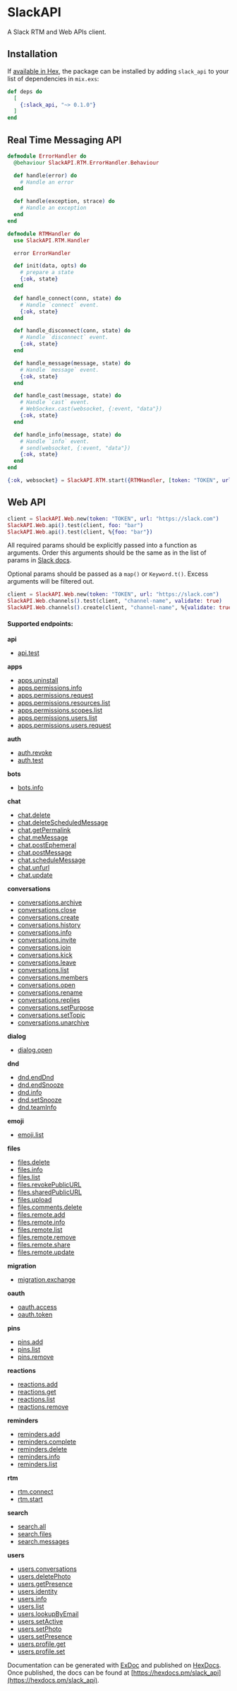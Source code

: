 # SlackAPI

A Slack RTM and Web APIs client.

## Installation

If [available in Hex](https://hex.pm/docs/publish), the package can be installed
by adding `slack_api` to your list of dependencies in `mix.exs`:

```elixir
def deps do
  [
    {:slack_api, "~> 0.1.0"}
  ]
end
```

## Real Time Messaging API

```elixir
defmodule ErrorHandler do
  @behaviour SlackAPI.RTM.ErrorHandler.Behaviour

  def handle(error) do
    # Handle an error
  end

  def handle(exception, strace) do
    # Handle an exception
  end
end
```

```elixir
defmodule RTMHandler do
  use SlackAPI.RTM.Handler

  error ErrorHandler

  def init(data, opts) do
    # prepare a state
    {:ok, state}
  end

  def handle_connect(conn, state) do
    # Handle `connect` event.
    {:ok, state}
  end

  def handle_disconnect(conn, state) do
    # Handle `disconnect` event.
    {:ok, state}
  end

  def handle_message(message, state) do
    # Handle `message` event.
    {:ok, state}
  end

  def handle_cast(message, state) do
    # Handle `cast` event.
    # WebSockex.cast(websocket, {:event, "data"})
    {:ok, state}
  end

  def handle_info(message, state) do
    # Handle `info` event.
    # send(websocket, {:event, "data"})
    {:ok, state}
  end
end
```

```elixir
{:ok, websocket} = SlackAPI.RTM.start({RTMHandler, [token: "TOKEN", url: "https://slack.com"]})
```


## Web API

```elixir
client = SlackAPI.Web.new(token: "TOKEN", url: "https://slack.com")
SlackAPI.Web.api().test(client, foo: "bar")
SlackAPI.Web.api().test(client, %{foo: "bar"})
```

All required params should be explicitly passed into a function as arguments. Order this arguments should be the same as in the list of params in [Slack docs](https://api.slack.com/methods).

Optional params should be passed as a `map()` or `Keyword.t()`. Excess arguments will be filtered out.

```elixir
client = SlackAPI.Web.new(token: "TOKEN", url: "https://slack.com")
SlackAPI.Web.channels().test(client, "channel-name", validate: true)
SlackAPI.Web.channels().create(client, "channel-name", %{validate: true})
```

#### Supported endpoints:

**api**

- [api.test](https://api.slack.com/methods/api.test)

**apps**

- [apps.uninstall](https://api.slack.com/methods/apps.uninstall)
- [apps.permissions.info](https://api.slack.com/methods/apps.permissions.info)
- [apps.permissions.request](https://api.slack.com/methods/apps.permissions.request)
- [apps.permissions.resources.list](https://api.slack.com/methods/apps.permissions.resources.list)
- [apps.permissions.scopes.list](https://api.slack.com/methods/apps.permissions.scopes.list)
- [apps.permissions.users.list](https://api.slack.com/methods/apps.permissions.users.list)
- [apps.permissions.users.request](https://api.slack.com/methods/apps.permissions.users.request)

**auth**

- [auth.revoke](https://api.slack.com/methods/auth.revoke)
- [auth.test](https://api.slack.com/methods/auth.test)

**bots**

- [bots.info](https://api.slack.com/methods/bots.info)

**chat**

- [chat.delete](https://api.slack.com/methods/chat.delete)
- [chat.deleteScheduledMessage](https://api.slack.com/methods/chat.deleteScheduledMessage)
- [chat.getPermalink](https://api.slack.com/methods/chat.getPermalink)
- [chat.meMessage](https://api.slack.com/methods/chat.meMessage)
- [chat.postEphemeral](https://api.slack.com/methods/chat.postEphemeral)
- [chat.postMessage](https://api.slack.com/methods/chat.postMessage)
- [chat.scheduleMessage](https://api.slack.com/methods/chat.scheduleMessage)
- [chat.unfurl](https://api.slack.com/methods/chat.unfurl)
- [chat.update](https://api.slack.com/methods/chat.update)

**conversations**

- [conversations.archive](https://api.slack.com/methods/conversations.archive)
- [conversations.close](https://api.slack.com/methods/conversations.close)
- [conversations.create](https://api.slack.com/methods/conversations.create)
- [conversations.history](https://api.slack.com/methods/conversations.history)
- [conversations.info](https://api.slack.com/methods/conversations.info)
- [conversations.invite](https://api.slack.com/methods/conversations.invite)
- [conversations.join](https://api.slack.com/methods/conversations.join)
- [conversations.kick](https://api.slack.com/methods/conversations.kick)
- [conversations.leave](https://api.slack.com/methods/conversations.leave)
- [conversations.list](https://api.slack.com/methods/conversations.list)
- [conversations.members](https://api.slack.com/methods/conversations.members)
- [conversations.open](https://api.slack.com/methods/conversations.open)
- [conversations.rename](https://api.slack.com/methods/conversations.rename)
- [conversations.replies](https://api.slack.com/methods/conversations.replies)
- [conversations.setPurpose](https://api.slack.com/methods/conversations.setPurpose)
- [conversations.setTopic](https://api.slack.com/methods/conversations.setTopic)
- [conversations.unarchive](https://api.slack.com/methods/conversations.unarchive)

**dialog**

- [dialog.open](https://api.slack.com/methods/dialog.open)

**dnd**

- [dnd.endDnd](https://api.slack.com/methods/dnd.endDnd)
- [dnd.endSnooze](https://api.slack.com/methods/dnd.endSnooze)
- [dnd.info](https://api.slack.com/methods/dnd.info)
- [dnd.setSnooze](https://api.slack.com/methods/dnd.setSnooze)
- [dnd.teamInfo](https://api.slack.com/methods/dnd.teamInfo)

**emoji**

- [emoji.list](https://api.slack.com/methods/emoji.list)

**files**

- [files.delete](https://api.slack.com/methods/files.delete)
- [files.info](https://api.slack.com/methods/files.info)
- [files.list](https://api.slack.com/methods/files.list)
- [files.revokePublicURL](https://api.slack.com/methods/files.revokePublicURL)
- [files.sharedPublicURL](https://api.slack.com/methods/files.sharedPublicURL)
- [files.upload](https://api.slack.com/methods/files.upload)
- [files.comments.delete](https://api.slack.com/methods/files.comments.delete)
- [files.remote.add](https://api.slack.com/methods/files.remote.add)
- [files.remote.info](https://api.slack.com/methods/files.remote.info)
- [files.remote.list](https://api.slack.com/methods/files.remote.list)
- [files.remote.remove](https://api.slack.com/methods/files.remote.remove)
- [files.remote.share](https://api.slack.com/methods/files.remote.share)
- [files.remote.update](https://api.slack.com/methods/files.remote.update)

**migration**

- [migration.exchange](https://api.slack.com/methods/migration.exchange)

**oauth**

- [oauth.access](https://api.slack.com/methods/oauth.access)
- [oauth.token](https://api.slack.com/methods/oauth.token)

**pins**

- [pins.add](https://api.slack.com/methods/pins.add)
- [pins.list](https://api.slack.com/methods/pins.list)
- [pins.remove](https://api.slack.com/methods/pins.remove)

**reactions**

- [reactions.add](https://api.slack.com/methods/reactions.add)
- [reactions.get](https://api.slack.com/methods/reactions.get)
- [reactions.list](https://api.slack.com/methods/reactions.list)
- [reactions.remove](https://api.slack.com/methods/reactions.remove)

**reminders**

- [reminders.add](https://api.slack.com/methods/reminders.add)
- [reminders.complete](https://api.slack.com/methods/reminders.complete)
- [reminders.delete](https://api.slack.com/methods/reminders.delete)
- [reminders.info](https://api.slack.com/methods/reminders.info)
- [reminders.list](https://api.slack.com/methods/reminders.list)

**rtm**

- [rtm.connect](https://api.slack.com/methods/rtm.connect)
- [rtm.start](https://api.slack.com/methods/rtm.start)

**search**

- [search.all](https://api.slack.com/methods/search.all)
- [search.files](https://api.slack.com/methods/search.files)
- [search.messages](https://api.slack.com/methods/search.messages)

**users**

- [users.conversations](https://api.slack.com/methods/users.conversations)
- [users.deletePhoto](https://api.slack.com/methods/users.deletePhoto)
- [users.getPresence](https://api.slack.com/methods/users.getPresence)
- [users.identity](https://api.slack.com/methods/users.identity)
- [users.info](https://api.slack.com/methods/users.info)
- [users.list](https://api.slack.com/methods/users.list)
- [users.lookupByEmail](https://api.slack.com/methods/users.lookupByEmail)
- [users.setActive](https://api.slack.com/methods/users.setActive)
- [users.setPhoto](https://api.slack.com/methods/users.setPhoto)
- [users.setPresence](https://api.slack.com/methods/users.setPresence)
- [users.profile.get](https://api.slack.com/methods/users.profile.get)
- [users.profile.set](https://api.slack.com/methods/users.profile.set)

Documentation can be generated with [ExDoc](https://github.com/elixir-lang/ex_doc)
and published on [HexDocs](https://hexdocs.pm). Once published, the docs can
be found at [https://hexdocs.pm/slack_api](https://hexdocs.pm/slack_api).
